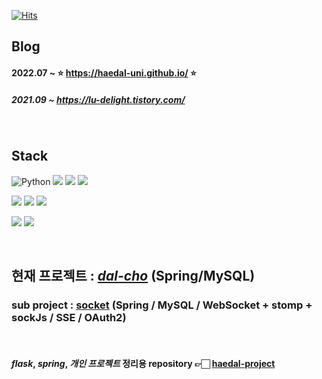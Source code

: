 <!--
**Lluora/Lluora** is a ✨ _special_ ✨ repository because its `README.md` (this file) appears on your GitHub profile.

Here are some ideas to get you started:

- 🔭 I’m currently working on ...
- 🌱 I’m currently learning ...
- 👯 I’m looking to collaborate on ...
- 🤔 I’m looking for help with ...
- 💬 Ask me about ...
- 📫 How to reach me: ...
- 😄 Pronouns: ...
- ⚡ Fun fact: ...
-->
<!--![trophy](https://github-profile-trophy.vercel.app/?username=haedal-uni)-->
[![Hits](https://hits.seeyoufarm.com/api/count/incr/badge.svg?url=https%3A%2F%2Fgithub.com%2Fhaedal-uni&count_bg=%2379C83D&title_bg=%23555555&icon=&icon_color=%23E7E7E7&title=hits&edge_flat=false)](https://hits.seeyoufarm.com)
<!-- [![Tech Blog Badge](http://img.shields.io/badge/-portfolio-black?style=flat-square&logo=notion&link=https://soyeon-haedal-uni.notion.site/hae-dal-a030c5b4367b4d66a144f7196fb348ec)](https://soyeon-haedal-uni.notion.site/hae-dal-a030c5b4367b4d66a144f7196fb348ec)</a>                     -->

## Blog
#### 2022.07 ~ ⭐ https://haedal-uni.github.io/ ⭐ 
##### 2021.09 ~  https://lu-delight.tistory.com/               

<br>

## Stack
<!-- <p align="center"> -->
<img alt="Python" src ="https://img.shields.io/badge/Python-3776AB.svg?&style=for-the-badge&logo=Python&logoColor=white"/></a>
<img src="https://img.shields.io/badge/java-007396?style=for-the-badge&logo=java&logoColor=white"></a>
<img src="https://img.shields.io/badge/flask-000000?style=for-the-badge&logo=flask&logoColor=white"></a>
<img src="https://img.shields.io/badge/spring-6DB33F?style=for-the-badge&logo=spring&logoColor=white"></a> 

<img src="https://img.shields.io/badge/html5-E34F26?style=for-the-badge&logo=html5&logoColor=white"></a>
<img src="https://img.shields.io/badge/css-1572B6?style=for-the-badge&logo=css3&logoColor=white"></a>
<img src="https://img.shields.io/badge/javascript-F7DF1E?style=for-the-badge&logo=javascript&logoColor=black"></a>

<img src="https://img.shields.io/badge/mysql-4479A1?style=for-the-badge&logo=mysql&logoColor=white"></a> 
<img src="https://img.shields.io/badge/github-181717?style=for-the-badge&logo=github&logoColor=white">

<br>                 

## 현재 프로젝트 : [***dal-cho***](https://github.com/dal-cho) (Spring/MySQL)
### sub project : [socket](https://github.com/haedal-uni/socket) (Spring / MySQL / WebSocket + stomp + sockJs / SSE / OAuth2)
   
<br>    
       
#### ***flask***, ***spring***, ***개인 프로젝트*** 정리용 repository 👉🏻 [haedal-project](https://github.com/haedal-project)



